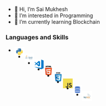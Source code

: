 - 👋 Hi, I’m Sai Mukhesh
- 👀 I’m interested in Programming 
- 🌱 I’m currently learning Blockchain


<!---
Mukesh2108/Mukesh2108 is a ✨ special ✨ repository because its `README.md` (this file) appears on your GitHub profile.
You can click the Preview link to take a look at your changes.
--->
### Languages and Skills
- [<img align="left" alt="Python" width="26px" src="https://raw.githubusercontent.com/github/explore/80688e429a7d4ef2fca1e82350fe8e3517d3494d/topics/python/python.png" />][pythonlist]<br>
- [<img align="left" alt="Java" width="26px" src="https://raw.githubusercontent.com/github/explore/80688e429a7d4ef2fca1e82350fe8e3517d3494d/topics/java/java.png" />][javaplaylist]
- [<img align="left" alt="Visual Studio Code" width="26px" src="https://raw.githubusercontent.com/github/explore/80688e429a7d4ef2fca1e82350fe8e3517d3494d/topics/visual-studio-code/visual-studio-code.png" />][webdevplaylist]<br/>
- [<img align="left" alt="HTML5" width="26px" src="https://raw.githubusercontent.com/github/explore/80688e429a7d4ef2fca1e82350fe8e3517d3494d/topics/html/html.png" />][webdevplaylist]
- [<img align="left" alt="CSS3" width="26px" src="https://raw.githubusercontent.com/github/explore/80688e429a7d4ef2fca1e82350fe8e3517d3494d/topics/css/css.png" />][cssplaylist]
- [<img align="left" alt="JavaScript" width="26px" src="https://raw.githubusercontent.com/github/explore/80688e429a7d4ef2fca1e82350fe8e3517d3494d/topics/javascript/javascript.png" />][jsplaylist]
- [<img align="left" alt="SQL" width="26px" src="https://raw.githubusercontent.com/github/explore/80688e429a7d4ef2fca1e82350fe8e3517d3494d/topics/sql/sql.png" />][webdevplaylist]
- [<img align="left" alt="MySQL" width="26px" src="https://raw.githubusercontent.com/github/explore/80688e429a7d4ef2fca1e82350fe8e3517d3494d/topics/mysql/mysql.png" />][webdevplaylist]

<br/>
</br>

[pythonlist]: https://raw.githubusercontent.com/github/explore/80688e429a7d4ef2fca1e82350fe8e3517d3494d/topics/python/python.png
[webdevplaylist]: https://raw.githubusercontent.com/github/explore/80688e429a7d4ef2fca1e82350fe8e3517d3494d/topics/html/html.png
[jsplaylist]: https://raw.githubusercontent.com/github/explore/80688e429a7d4ef2fca1e82350fe8e3517d3494d/topics/javascript/javascript.png
[cssplaylist]: https://raw.githubusercontent.com/github/explore/80688e429a7d4ef2fca1e82350fe8e3517d3494d/topics/css/css.png
[javaplaylist]: https://raw.githubusercontent.com/github/explore/80688e429a7d4ef2fca1e82350fe8e3517d3494d/topics/java/java.png
